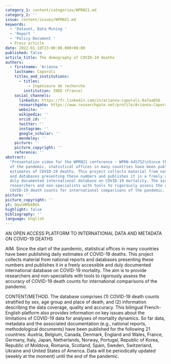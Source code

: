 ```yaml
---
category_1: content/categories/WPRN21.md
category_2: ''
issue: content/issues/WPRN21.md
keywords:
  - 'Dataset, Data Mining '
  - 'Report '
  - 'Policy Document '
  - Press article
date: 2022-01-10T23:00:00.000+00:00
published: false
article_title: The demography of COVID-19 deaths
authors:
  - firstname: 'Arianna '
    lastname: Caporali
    titles_and_institutions:
      - titles:
          - Ingénieure de recherche
        institution: INED (France)
    social_channels:
      linkedin: https://fr.linkedin.com/in/arianna-caporali-0a7aa056
      researchgate: https://www.researchgate.net/profile/Arianna-Caporali
      website: ''
      wikipedia: ''
      orcid_id: ''
      twitter: ''
      instagram: ''
      google_scholar: ''
      mendeley: ''
    picture: ''
    picture_copyright: ''
    reference: ''
abstract:
  "Presentation video for the WPRN21 conference - WPRN-445752\nSince the start
  of the pandemic, statistical offices in many countries have been publishing daily
  estimates of COVID-19 deaths. This project collects material from national reports
  and databases presenting these numbers and publishes it in a freely accessible and
  duly documented international database on COVID-19 mortality. The aim is to provide
  researchers and non-specialists with tools to rigorously assess the accuracy of
  COVID-19 death counts for international comparisons of the pandemic. \n"
picture: ''
picture_copyright: ''
yt: QqunHRbkBUo
highlight: false
bibliography: ''
language: English
---
```


AN OPEN ACCESS PLATFORM TO INTERNATIONAL DATA AND METADATA ON COVID-19 DEATHS

AIM. Since the start of the pandemic, statistical offices in many countries have been publishing daily estimates of COVID-19 deaths. This project collects material from national reports and databases presenting these numbers and publishes it in a freely accessible and duly documented international database on COVID-19 mortality. The aim is to provide researchers and non-specialists with tools to rigorously assess the accuracy of COVID-19 death counts for international comparisons of the pandemic.

CONTENT/METHOD. The database comprises (1) COVID-19 death counts stratified by sex, age group and place of death, and (2) information describing the data coverage, quality and accuracy. This bilingual French-English platform also provides information on key issues about the limitations of COVID-19 data for analyses of mortality dynamics. So far data, metadata and the associated documentation (e.g., national reports, methodological documents) have been published for the following 21 countries: Austria, Belgium, Canada, Denmark, England and Wales, France, Germany, Italy, Japan, Netherlands, Norway, Portugal, Republic of Korea, Republic of Moldova, Romania, Scotland, Spain, Sweden, Switzerland, Ukraine and United States of America. Data will be periodically updated (weekly at the moment) until the end of the pandemic.

<Youtube yt="QqunHRbkBUo" caption ="WPRN-445752 Project The Demography of Covid-19 Deaths Database"></Youtube>

